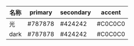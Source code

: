 | 名称  | primary | secondary | accent |
| --- | ------- | --------- | ------ |
| 光 | #787878 | #424242 | #C0C0C0 |
| dark | #787878 | #424242 | #C0C0C0 |
